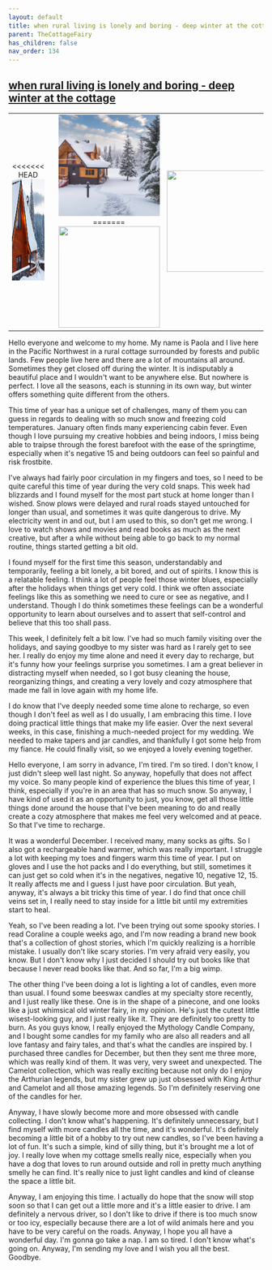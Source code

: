 ```yaml
---
layout: default
title: when rural living is lonely and boring - deep winter at the cottage
parent: TheCottageFairy
has_children: false
nav_order: 134
---
```


## [when rural living is lonely and boring - deep winter at the cottage](https://www.youtube.com/watch?v=EkndppFl7wA)

<div>
<table align="center">
	<tr>
		<td align="center">
<<<<<<< HEAD
			<img src="../../assets/cottage_fairy_ai_generated_photos/when_rural_living_is_lonely_and_boring_-_deep_winter_at_the_cottage-[EkndppFl7wA]/generated_00.png" height="200" width="200"/>
		</td>
		<td align="center">
			<img src="../../assets/cottage_fairy_ai_generated_photos/when_rural_living_is_lonely_and_boring_-_deep_winter_at_the_cottage-[EkndppFl7wA]/generated_01.png" height="200" width="200"/>
		</td>
		<td align="center">
			<img src="../../assets/cottage_fairy_ai_generated_photos/when_rural_living_is_lonely_and_boring_-_deep_winter_at_the_cottage-[EkndppFl7wA]/generated_02.png" height="200" width="200"/>
=======
			<img src="../../posters/when_rural_living_is_lonely_and_boring_-_deep_winter_at_the_cottage-[EkndppFl7wA]/generated_00.png" height="200" width="200"/>
		</td>
		<td align="center">
			<img src="../../posters/when_rural_living_is_lonely_and_boring_-_deep_winter_at_the_cottage-[EkndppFl7wA]/generated_01.png" height="200" width="200"/>
		</td>
		<td align="center">
			<img src="../../posters/when_rural_living_is_lonely_and_boring_-_deep_winter_at_the_cottage-[EkndppFl7wA]/generated_02.png" height="200" width="200"/>
>>>>>>> ffe52613361410ad9d371a0f80e81de4dd24175f
		</td>
	</tr>
</table>
</div>

Hello everyone and welcome to my home. My name is Paola and I live here in the Pacific Northwest in a rural cottage surrounded by forests and public lands. Few people live here and there are a lot of mountains all around. Sometimes they get closed off during the winter. It is indisputably a beautiful place and I wouldn't want to be anywhere else. But nowhere is perfect. I love all the seasons, each is stunning in its own way, but winter offers something quite different from the others.

This time of year has a unique set of challenges, many of them you can guess in regards to dealing with so much snow and freezing cold temperatures. January often finds many experiencing cabin fever. Even though I love pursuing my creative hobbies and being indoors, I miss being able to traipse through the forest barefoot with the ease of the springtime, especially when it's negative 15 and being outdoors can feel so painful and risk frostbite.

I've always had fairly poor circulation in my fingers and toes, so I need to be quite careful this time of year during the very cold snaps. This week had blizzards and I found myself for the most part stuck at home longer than I wished. Snow plows were delayed and rural roads stayed untouched for longer than usual, and sometimes it was quite dangerous to drive. My electricity went in and out, but I am used to this, so don't get me wrong. I love to watch shows and movies and read books as much as the next creative, but after a while without being able to go back to my normal routine, things started getting a bit old.

I found myself for the first time this season, understandably and temporarily, feeling a bit lonely, a bit bored, and out of spirits. I know this is a relatable feeling. I think a lot of people feel those winter blues, especially after the holidays when things get very cold. I think we often associate feelings like this as something we need to cure or see as negative, and I understand. Though I do think sometimes these feelings can be a wonderful opportunity to learn about ourselves and to assert that self-control and believe that this too shall pass.

This week, I definitely felt a bit low. I've had so much family visiting over the holidays, and saying goodbye to my sister was hard as I rarely get to see her. I really do enjoy my time alone and need it every day to recharge, but it's funny how your feelings surprise you sometimes. I am a great believer in distracting myself when needed, so I got busy cleaning the house, reorganizing things, and creating a very lovely and cozy atmosphere that made me fall in love again with my home life.

I do know that I've deeply needed some time alone to recharge, so even though I don't feel as well as I do usually, I am embracing this time. I love doing practical little things that make my life easier. Over the next several weeks, in this case, finishing a much-needed project for my wedding. We needed to make tapers and jar candles, and thankfully I got some help from my fiance. He could finally visit, so we enjoyed a lovely evening together.

Hello everyone, I am sorry in advance, I'm tired. I'm so tired. I don't know, I just didn't sleep well last night. So anyway, hopefully that does not affect my voice. So many people kind of experience the blues this time of year, I think, especially if you're in an area that has so much snow. So anyway, I have kind of used it as an opportunity to just, you know, get all those little things done around the house that I've been meaning to do and really create a cozy atmosphere that makes me feel very welcomed and at peace. So that I've time to recharge.

It was a wonderful December. I received many, many socks as gifts. So I also got a rechargeable hand warmer, which was really important. I struggle a lot with keeping my toes and fingers warm this time of year. I put on gloves and I use the hot packs and I do everything, but still, sometimes it can just get so cold when it's in the negatives, negative 10, negative 12, 15. It really affects me and I guess I just have poor circulation. But yeah, anyway, it's always a bit tricky this time of year. I do find that once chill veins set in, I really need to stay inside for a little bit until my extremities start to heal.

Yeah, so I've been reading a lot. I've been trying out some spooky stories. I read Coraline a couple weeks ago, and I'm now reading a brand new book that's a collection of ghost stories, which I'm quickly realizing is a horrible mistake. I usually don't like scary stories. I'm very afraid very easily, you know. But I don't know why I just decided I should try out books like that because I never read books like that. And so far, I'm a big wimp.

The other thing I've been doing a lot is lighting a lot of candles, even more than usual. I found some beeswax candles at my specialty store recently, and I just really like these. One is in the shape of a pinecone, and one looks like a just whimsical old winter fairy, in my opinion. He's just the cutest little wisest-looking guy, and I just really like it. They are definitely too pretty to burn. As you guys know, I really enjoyed the Mythology Candle Company, and I bought some candles for my family who are also all readers and all love fantasy and fairy tales, and that's what the candles are inspired by. I purchased three candles for December, but then they sent me three more, which was really kind of them. It was very, very sweet and unexpected. The Camelot collection, which was really exciting because not only do I enjoy the Arthurian legends, but my sister grew up just obsessed with King Arthur and Camelot and all those amazing legends. So I'm definitely reserving one of the candles for her.

Anyway, I have slowly become more and more obsessed with candle collecting. I don't know what's happening. It's definitely unnecessary, but I find myself with more candles all the time, and it's wonderful. It's definitely becoming a little bit of a hobby to try out new candles, so I've been having a lot of fun. It's such a simple, kind of silly thing, but it's brought me a lot of joy. I really love when my cottage smells really nice, especially when you have a dog that loves to run around outside and roll in pretty much anything smelly he can find. It's really nice to just light candles and kind of cleanse the space a little bit.

Anyway, I am enjoying this time. I actually do hope that the snow will stop soon so that I can get out a little more and it's a little easier to drive. I am definitely a nervous driver, so I don't like to drive if there is too much snow or too icy, especially because there are a lot of wild animals here and you have to be very careful on the roads. Anyway, I hope you all have a wonderful day. I'm gonna go take a nap. I am so tired. I don't know what's going on. Anyway, I'm sending my love and I wish you all the best. Goodbye.